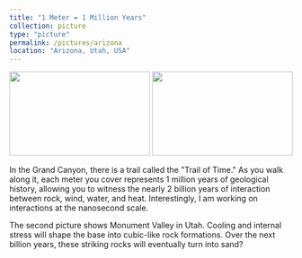 ```yaml
---
title: "1 Meter = 1 Million Years"
collection: picture
type: "picture"
permalink: /pictures/arizona
location: "Arizona, Utah, USA"
---
```


<img src='/images/pictures/Grandcanyon.png' width='250' height='150'>
<img src='/images/pictures/Rocks.png' width='250' height='150'>


In the Grand Canyon, there is a trail called the "Trail of Time." As you walk along it, each meter you cover represents 1 million years of geological history, allowing you to witness the nearly 2 billion years of interaction between rock, wind, water, and heat. Interestingly, I am working on interactions at the nanosecond scale. 


The second picture shows Monument Valley in Utah. Cooling and internal stress will shape the base into cubic-like rock formations. Over the next billion years, these striking rocks will eventually turn into sand?
